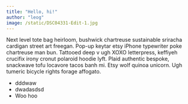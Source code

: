 ```yaml
---
title: "Hello, hi!"
author: "leog"
image: /static/DSC04331-Edit-1.jpg
---
```


Next level tote bag heirloom, bushwick chartreuse sustainable sriracha cardigan street art freegan. Pop-up keytar etsy iPhone typewriter poke chartreuse man bun. Tattooed deep v ugh XOXO letterpress, keffiyeh crucifix irony cronut polaroid hoodie lyft. Plaid authentic bespoke, snackwave tofu locavore tacos banh mi. Etsy wolf quinoa unicorn. Ugh tumeric bicycle rights forage affogato.

- dddwaw
- dwadasdsd
- Woo hoo
